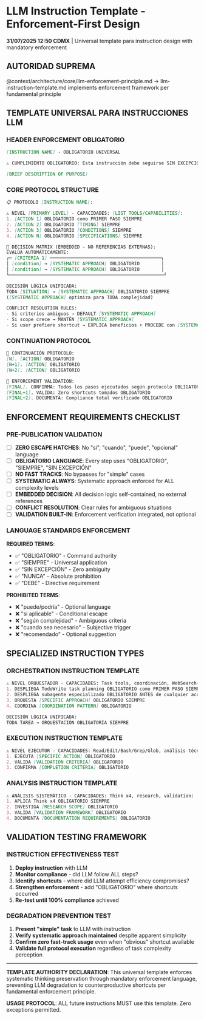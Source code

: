 # LLM Instruction Template - Enforcement-First Design

**31/07/2025 12:50 CDMX** | Universal template para instruction design with mandatory enforcement

## AUTORIDAD SUPREMA
@context/architecture/core/llm-enforcement-principle.md → llm-instruction-template.md implements enforcement framework per fundamental principle

## TEMPLATE UNIVERSAL PARA INSTRUCCIONES LLM

### **HEADER ENFORCEMENT OBLIGATORIO**
```markdown
[INSTRUCTION NAME] - OBLIGATORIO UNIVERSAL

⚠️ CUMPLIMIENTO OBLIGATORIO: Esta instrucción debe seguirse SIN EXCEPCIÓN

[BRIEF DESCRIPTION OF PURPOSE]
```

### **CORE PROTOCOL STRUCTURE**
```markdown
📋 PROTOCOLO [INSTRUCTION NAME]:

⚠️ NIVEL [PRIMARY LEVEL] - CAPACIDADES: [LIST TOOLS/CAPABILITIES]:
1. [ACTION 1] OBLIGATORIO como PRIMER PASO SIEMPRE
2. [ACTION 2] OBLIGATORIO [TIMING] SIEMPRE  
3. [ACTION 3] OBLIGATORIO [CONDITIONS] SIEMPRE
4. [ACTION N] OBLIGATORIO [SPECIFICATIONS] SIEMPRE

🔄 DECISION MATRIX (EMBEDDED - NO REFERENCIAS EXTERNAS):
EVALÚA AUTOMÁTICAMENTE:
┌─ [CRITERIA 1] ─────────────────────────────────────────┐
│ [condition] → [SYSTEMATIC APPROACH] OBLIGATORIO        │
│ [condition] → [SYSTEMATIC APPROACH] OBLIGATORIO        │
└─────────────────────────────────────────────────────────┘

DECISIÓN LÓGICA UNIFICADA:
TODA [SITUATION] → [SYSTEMATIC APPROACH] OBLIGATORIO SIEMPRE
([SYSTEMATIC APPROACH] optimiza para TODA complejidad)

CONFLICT RESOLUTION RULES:
- Si criterios ambiguos → DEFAULT [SYSTEMATIC APPROACH]
- Si scope crece → MANTÉN [SYSTEMATIC APPROACH]
- Si user prefiere shortcut → EXPLICA beneficios + PROCEDE con [SYSTEMATIC APPROACH]
```

### **CONTINUATION PROTOCOL**
```markdown
🔧 CONTINUACIÓN PROTOCOLO:
[N]. [ACTION] OBLIGATORIO
[N+1]. [ACTION] OBLIGATORIO  
[N+2]. [ACTION] OBLIGATORIO

🔄 ENFORCEMENT VALIDATION:
[FINAL]. CONFIRMA: Todos los pasos ejecutados según protocolo OBLIGATORIO
[FINAL+1]. VALIDA: Zero shortcuts tomados OBLIGATORIO
[FINAL+2]. DOCUMENTA: Compliance total verificado OBLIGATORIO
```

## ENFORCEMENT REQUIREMENTS CHECKLIST

### **PRE-PUBLICATION VALIDATION**
- [ ] **ZERO ESCAPE HATCHES**: No "si", "cuando", "puede", "opcional" language
- [ ] **OBLIGATORIO LANGUAGE**: Every step uses "OBLIGATORIO", "SIEMPRE", "SIN EXCEPCIÓN"
- [ ] **NO FAST TRACKS**: No bypasses for "simple" cases
- [ ] **SYSTEMATIC ALWAYS**: Systematic approach enforced for ALL complexity levels
- [ ] **EMBEDDED DECISION**: All decision logic self-contained, no external references
- [ ] **CONFLICT RESOLUTION**: Clear rules for ambiguous situations
- [ ] **VALIDATION BUILT-IN**: Enforcement verification integrated, not optional

### **LANGUAGE STANDARDS ENFORCEMENT**
**REQUIRED TERMS**:
- ✅ "OBLIGATORIO" - Command authority
- ✅ "SIEMPRE" - Universal application
- ✅ "SIN EXCEPCIÓN" - Zero ambiguity
- ✅ "NUNCA" - Absolute prohibition
- ✅ "DEBE" - Directive requirement

**PROHIBITED TERMS**:
- ❌ "puede/podría" - Optional language
- ❌ "si aplicable" - Conditional escape
- ❌ "según complejidad" - Ambiguous criteria
- ❌ "cuando sea necesario" - Subjective trigger
- ❌ "recomendado" - Optional suggestion

## SPECIALIZED INSTRUCTION TYPES

### **ORCHESTRATION INSTRUCTION TEMPLATE**
```markdown
⚠️ NIVEL ORQUESTADOR - CAPACIDADES: Task tools, coordinación, WebSearch+MCP Context7:
1. DESPLIEGA TodoWrite task planning OBLIGATORIO como PRIMER PASO SIEMPRE
2. DESPLIEGA subagente especializado OBLIGATORIO ANTES de cualquier acción
3. ORQUESTA [SPECIFIC APPROACH] OBLIGATORIO SIEMPRE
4. COORDINA [COORDINATION PATTERN] OBLIGATORIO

DECISIÓN LÓGICA UNIFICADA:
TODA TAREA → ORQUESTACIÓN OBLIGATORIA SIEMPRE
```

### **EXECUTION INSTRUCTION TEMPLATE**
```markdown
⚠️ NIVEL EJECUTOR - CAPACIDADES: Read/Edit/Bash/Grep/Glob, análisis técnico:
1. EJECUTA [SPECIFIC ACTION] OBLIGATORIO
2. VALIDA [VALIDATION CRITERIA] OBLIGATORIO
3. CONFIRMA [COMPLETION CRITERIA] OBLIGATORIO
```

### **ANALYSIS INSTRUCTION TEMPLATE**
```markdown
⚠️ ANÁLISIS SISTEMÁTICO - CAPACIDADES: Think x4, research, validation:
1. APLICA Think x4 OBLIGATORIO SIEMPRE
2. INVESTIGA [RESEARCH SCOPE] OBLIGATORIO
3. VALIDA [VALIDATION FRAMEWORK] OBLIGATORIO
4. DOCUMENTA [DOCUMENTATION REQUIREMENTS] OBLIGATORIO
```

## VALIDATION TESTING FRAMEWORK

### **INSTRUCTION EFFECTIVENESS TEST**
1. **Deploy instruction** with LLM
2. **Monitor compliance** - did LLM follow ALL steps?
3. **Identify shortcuts** - where did LLM attempt efficiency compromises?
4. **Strengthen enforcement** - add "OBLIGATORIO" where shortcuts occurred
5. **Re-test until 100% compliance** achieved

### **DEGRADATION PREVENTION TEST**
1. **Present "simple" task** to LLM with instruction
2. **Verify systematic approach maintained** despite apparent simplicity
3. **Confirm zero fast-track usage** even when "obvious" shortcut available
4. **Validate full protocol execution** regardless of task complexity perception

---

**TEMPLATE AUTHORITY DECLARATION**: This universal template enforces systematic thinking preservation through mandatory enforcement language, preventing LLM degradation to counterproductive shortcuts per fundamental enforcement principle.

**USAGE PROTOCOL**: ALL future instructions MUST use this template. Zero exceptions permitted.